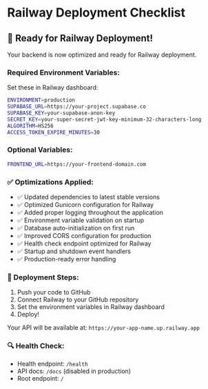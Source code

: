 # Railway Deployment Checklist

## 🚀 Ready for Railway Deployment!

Your backend is now optimized and ready for Railway deployment.

### Required Environment Variables:

Set these in Railway dashboard:

```bash
ENVIRONMENT=production
SUPABASE_URL=https://your-project.supabase.co
SUPABASE_KEY=your-supabase-anon-key
SECRET_KEY=your-super-secret-jwt-key-minimum-32-characters-long
ALGORITHM=HS256
ACCESS_TOKEN_EXPIRE_MINUTES=30
```

### Optional Variables:
```bash
FRONTEND_URL=https://your-frontend-domain.com
```

### ✅ Optimizations Applied:

- ✅ Updated dependencies to latest stable versions
- ✅ Optimized Gunicorn configuration for Railway
- ✅ Added proper logging throughout the application
- ✅ Environment variable validation on startup
- ✅ Database auto-initialization on first run
- ✅ Improved CORS configuration for production
- ✅ Health check endpoint optimized for Railway
- ✅ Startup and shutdown event handlers
- ✅ Production-ready error handling

### 🎯 Deployment Steps:

1. Push your code to GitHub
2. Connect Railway to your GitHub repository
3. Set the environment variables in Railway dashboard
4. Deploy!

Your API will be available at: `https://your-app-name.up.railway.app`

### 🔍 Health Check:
- Health endpoint: `/health`
- API docs: `/docs` (disabled in production)
- Root endpoint: `/` 